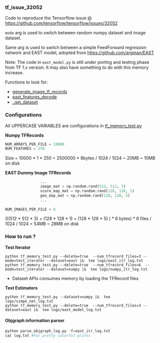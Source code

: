 ### tf_issue_32052


Code to reproduce the Tensorflow issue @ https://github.com/tensorflow/tensorflow/issues/32052

`mode` arg is used to switch between random numpy dataset and image dataset.

Same arg is used to switch between a simple FeedForward regression network and EAST model, 
adopted from https://github.com/argman/EAST

Note: The code in `east_model.py` is still under porting and testing phase from TF 1.x version.
 It may also have something to do with this memory increase.

Functions to look for:
- [generate_image_tf_records](dummy_datasets.py)
- [ east_features_decode](dummy_datasets.py)
- [_get_dataset](dummy_datasets.py)

### Configurations

All UPPERCASE VARIABLES are configurations in [tf_memory_test.py](tf_memory_test.py)

**Numpy TFRecords**

```python
NUM_ARRAYS_PER_FILE = 10000
NUM_FEATURES = 250
```

Size = 10000 * 1 * 250 = 2500000 * 8bytes / 1024 / 1024 ~ 20MB ~ 10MB on disk

**EAST Dummy Image TFRecords**

```python
                ...
                image_mat = np.random.rand(512, 512, 3)
                score_map_mat = np.random.rand(128, 128, 1)
                geo_map_mat = np.random.rand(128, 128, 5)
                ...
                
NUM_IMAGES_PER_FILE = 8
```

(((512 * 512 * 3) + (128 * 128 * 1) + (128 * 128 * 5) ) * 8 bytes) * 8 files / 1024 / 1024 = 54MB ~ 28MB on disk

### How to run ?

**Test Iterator**

```
python tf_memory_test.py --delete=true  --num_tfrecord_files=3 --mode=test_iterator --dataset=east |&  tee logs/east_itr_log.txt
python tf_memory_test.py --delete=true  --num_tfrecord_files=6  --mode=test_iterator --dataset=numpy |&  tee logs/numpy_itr_log.txt

```
- Dataset APIs consumes memory by loading the TFRecord files


**Test Estimators**
```
python tf_memory_test.py --dataset=numpy |&  tee logs/simpe_net_log.txt
python tf_memory_test.py --delete=true  --num_tfrecord_files=3 --dataset=east |&  tee logs/east_model_log.txt
```


#### Objgraph information parser

```python parse_objgraph_log.py 
python parse_objgraph_log.py -f=east_itr_log.txt
cat log.txt #for pretty colorful prints
```

